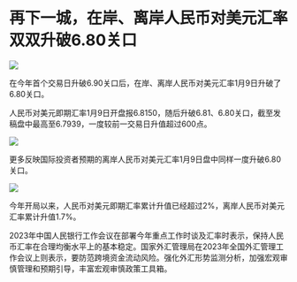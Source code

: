 # 再下一城，在岸、离岸人民币对美元汇率双双升破6.80关口

![](https://inews.gtimg.com/newsapp_bt/0/15601242861/1000)

在今年首个交易日升破6.90关口后，在岸、离岸人民币对美元汇率1月9日升破了6.80关口。

人民币对美元即期汇率1月9日开盘报6.8150，随后升破6.81、6.80关口，截至发稿盘中最高至6.7939，一度较前一交易日升值超过600点。

![](https://inews.gtimg.com/newsapp_bt/0/15601242883/1000)

更多反映国际投资者预期的离岸人民币对美元汇率1月9日盘中同样一度升破6.80关口。

![](https://inews.gtimg.com/newsapp_bt/0/15601242886/1000)

今年开局以来，人民币对美元即期汇率累计升值已经超过2%，离岸人民币对美元汇率累计升值1.7%。

2023年中国人民银行工作会议在部署今年重点工作时谈及汇率时表示，保持人民币汇率在合理均衡水平上的基本稳定。国家外汇管理局在2023年全国外汇管理工作会议上则表示，要防范跨境资金流动风险。强化外汇形势监测分析，加强宏观审慎管理和预期引导，丰富宏观审慎政策工具箱。

